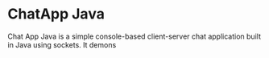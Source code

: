 <h1>ChatApp Java</h1>
<p>
  Chat App Java is a simple console-based client-server chat application built in Java using sockets. It demons
</p> 
